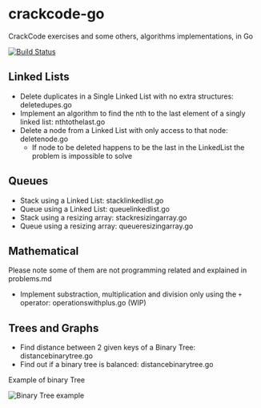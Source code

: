 crackcode-go
============

CrackCode exercises and some others, algorithms implementations, in Go

[![Build Status](https://travis-ci.org/ricardclau/crackcode-go.svg)](https://travis-ci.org/ricardclau/crackcode-go)

Linked Lists
------------

- Delete duplicates in a Single Linked List with no extra structures: deletedupes.go
- Implement an algorithm to find the nth to the last element of a singly linked list: nthtothelast.go
- Delete a node from a Linked List with only access to that node: deletenode.go
	* If node to be deleted happens to be the last in the LinkedList the problem is impossible to solve

Queues
------

- Stack using a Linked List: stacklinkedlist.go
- Queue using a Linked List: queuelinkedlist.go
- Stack using a resizing array: stackresizingarray.go
- Queue using a resizing array: queueresizingarray.go

Mathematical
------------

Please note some of them are not programming related and explained in problems.md

- Implement substraction, multiplication and division only using the `+` operator: operationswithplus.go (WIP)

Trees and Graphs
----------------

- Find distance between 2 given keys of a Binary Tree: distancebinarytree.go
- Find out if a binary tree is balanced: distancebinarytree.go

Example of binary Tree

<img title="Binary Tree example" src="http://d2o58evtke57tz.cloudfront.net/wp-content/uploads/dist.png" />

